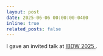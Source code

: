 ```yaml
---
layout: post
date: 2025-06-06 00:00:00-0400
inline: true
related_posts: false
---
```

I gave an invited talk at <a href='https://breastdensityworkshop.org/'> IBDW 2025 </a>.